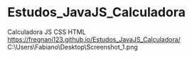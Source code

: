 # Estudos_JavaJS_Calculadora
 Calculadora JS CSS HTML
https://fregnani123.github.io/Estudos_JavaJS_Calculadora/
C:\Users\Fabiano\Desktop\Screenshot_1.png
